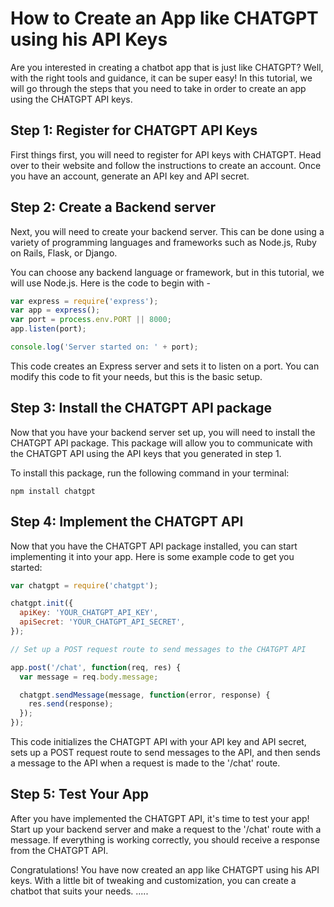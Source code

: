 # How to Create an App like CHATGPT using his API Keys

Are you interested in creating a chatbot app that is just like CHATGPT? Well, with the right tools and guidance, it can be super easy! In this tutorial, we will go through the steps that you need to take in order to create an app using the CHATGPT API keys.

## Step 1: Register for CHATGPT API Keys
First things first, you will need to register for API keys with CHATGPT. Head over to their website and follow the instructions to create an account. Once you have an account, generate an API key and API secret.

## Step 2: Create a Backend server
Next, you will need to create your backend server. This can be done using a variety of programming languages and frameworks such as Node.js, Ruby on Rails, Flask, or Django.

You can choose any backend language or framework, but in this tutorial, we will use Node.js. Here is the code to begin with -

```javascript
var express = require('express'); 
var app = express(); 
var port = process.env.PORT || 8000; 
app.listen(port);

console.log('Server started on: ' + port); 
```

This code creates an Express server and sets it to listen on a port. You can modify this code to fit your needs, but this is the basic setup.

## Step 3: Install the CHATGPT API package

Now that you have your backend server set up, you will need to install the CHATGPT API package. This package will allow you to communicate with the CHATGPT API using the API keys that you generated in step 1.

To install this package, run the following command in your terminal:

```
npm install chatgpt
```

## Step 4: Implement the CHATGPT API

Now that you have the CHATGPT API package installed, you can start implementing it into your app. Here is some example code to get you started:

```javascript
var chatgpt = require('chatgpt');

chatgpt.init({
  apiKey: 'YOUR_CHATGPT_API_KEY',
  apiSecret: 'YOUR_CHATGPT_API_SECRET',
});

// Set up a POST request route to send messages to the CHATGPT API

app.post('/chat', function(req, res) {
  var message = req.body.message;

  chatgpt.sendMessage(message, function(error, response) {
    res.send(response);
  });
});
```

This code initializes the CHATGPT API with your API key and API secret, sets up a POST request route to send messages to the API, and then sends a message to the API when a request is made to the '/chat' route.

## Step 5: Test Your App

After you have implemented the CHATGPT API, it's time to test your app! Start up your backend server and make a request to the '/chat' route with a message. If everything is working correctly, you should receive a response from the CHATGPT API.

Congratulations! You have now created an app like CHATGPT using his API keys. With a little bit of tweaking and customization, you can create a chatbot that suits your needs.
.....
